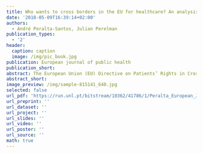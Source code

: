 ```yaml
---
title: Who wants to cross borders in the EU for healthcare? An analysis of the Eurobarometer data in 2007 and 2014
date: '2018-05-09T16:39:14+02:00'
authors:
  - André Peralta-Santos, Julian Perelman
publication_types:
  - '2'
header:
  caption: caption
  image: /img/pic_book.jpg
publication: European journal of public health
publication_short: 
abstract: The European Union (EU) Directive on Patients’ Rights in Cross-border Healthcare clarified the entitlements to medical care in other EU Member states. However, little is known about whether EU citizens have been travelling or are willing to travel to receive care. This study aimed to measure the determinants of cross-border patient mobility and willingness to travel to receive medical care in the EU, before and after the adoption of the Directive.
abstract_short: 
image_preview: /img/sample-815141_640.jpg
selected: false
url_pdf: 'https://run.unl.pt/bitstream/10362/41786/1/Peralta_European_Journal_of_Public_Health_2018.pdf'
url_preprint: ''
url_dataset: ''
url_project: ''
url_slides: ''
url_video: ''
url_poster: ''
url_source: ''
math: true
---
```


